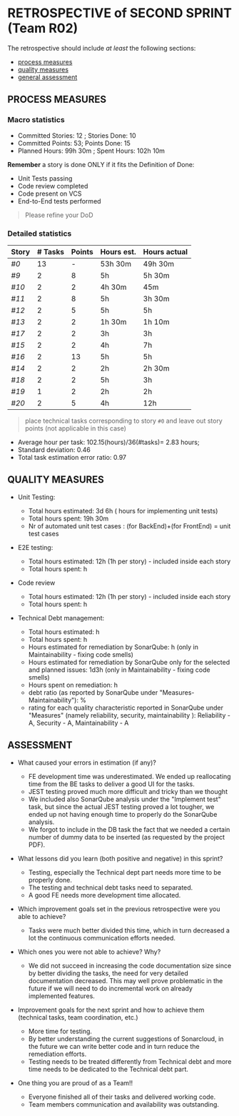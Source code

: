 # RETROSPECTIVE of SECOND SPRINT (Team R02)

The retrospective should include _at least_ the following
sections:

- [process measures](#process-measures)
- [quality measures](#quality-measures)
- [general assessment](#assessment)

## PROCESS MEASURES

### Macro statistics

- Committed Stories: 12 ; Stories Done: 10
- Committed Points: 53; Points Done: 15
- Planned Hours: 99h 30m ; Spent Hours: 102h 10m

**Remember** a story is done ONLY if it fits the Definition of Done:

- Unit Tests passing
- Code review completed
- Code present on VCS
- End-to-End tests performed

> Please refine your DoD

### Detailed statistics

| Story | # Tasks | Points | Hours est. | Hours actual     |
| ----- | ------- | ------ | ---------- | ---------------- |
| _#0_  | 13       | -      | 53h 30m    | 49h 30m          |
| _#9_  | 2       | 8      | 5h         | 5h 30m              |
| _#10_  | 2       | 2      | 4h 30m         | 45m              |
| _#11_  | 2       | 8     | 5h        | 3h 30m             |
| _#12_  | 2       | 5      | 5h         | 5h               |
| _#13_  | 2       | 2      | 1h 30m         | 1h 10m           |
| _#17_  | 2       | 2      | 3h         | 3h           |
| _#15_  | 2       | 2      | 4h         | 7h               |
| _#16_  | 2       | 13      | 5h         | 5h               |
| _#14_  | 2       | 2      | 2h         | 2h 30m           |
| _#18_  | 2       | 2      | 5h         | 3h           |
| _#19_  | 1       | 2      | 2h         | 2h               |
| _#20_  | 2       | 5      | 4h         | 12h               |

> place technical tasks corresponding to story `#0` and leave out story points (not applicable in this case)

- Average hour per task: 102.15(hours)/36(#tasks)= 2.83 hours; 
- Standard deviation: 0.46
- Total task estimation error ratio: 0.97

## QUALITY MEASURES

- Unit Testing:
  - Total hours estimated: 3d 6h ( hours for implementing unit tests) 
  - Total hours spent: 19h 30m 
  - Nr of automated unit test cases : (for BackEnd)+(for FrontEnd) =  unit test cases

- E2E testing:
  - Total hours estimated: 12h (1h per story) - included inside each story
  - Total hours spent: h
- Code review
  - Total hours estimated: 12h (1h per story) - included inside each story
  - Total hours spent: h
- Technical Debt management:
  - Total hours estimated: h
  - Total hours spent: h
  - Hours estimated for remediation by SonarQube: h (only in Maintainability - fixing code smells)
  - Hours estimated for remediation by SonarQube only for the selected and planned issues: 1d3h (only in Maintainability - fixing code smells)
  - Hours spent on remediation: h
  - debt ratio (as reported by SonarQube under "Measures-Maintainability"): %
  - rating for each quality characteristic reported in SonarQube under "Measures" (namely reliability, security, maintainability ): Reliability - A, Security - A, Maintainability - A

## ASSESSMENT

- What caused your errors in estimation (if any)?
  - FE development time was underestimated. We ended up reallocating time from the BE tasks to deliver a good UI for the tasks.
  - JEST testing proved much more difficult and tricky than we thought
  - We included also SonarQube analysis under the "Implement test" task, but since the actual JEST testing proved a lot tougher, we ended up not having enough time to properly do the SonarQube analysis.
  - We forgot to include in the DB task the fact that we needed a certain number of dummy data to be inserted (as requested by the project PDF).


- What lessons did you learn (both positive and negative) in this sprint?
  - Testing, especially the Technical dept part needs more time to be properly done.
  - The testing and technical debt tasks need to separated.
  - A good FE needs more development time allocated.


- Which improvement goals set in the previous retrospective were you able to achieve?
  - Tasks were much better divided this time, which in turn decreased a lot the continuous communication efforts needed.
- Which ones you were not able to achieve? Why?
  - We did not succeed in increasing the code documentation size since by better dividing the tasks, the need for very detailed documentation decreased. This may well prove problematic in the future if we will need to do incremental work on already implemented features. 

- Improvement goals for the next sprint and how to achieve them (technical tasks, team coordination, etc.)
  - More time for testing.
  - By better understanding the current suggestions of Sonarcloud, in the future we can write better code and in turn reduce the remediation efforts.
  - Testing needs to be treated differently from Technical debt and more time needs to be dedicated to the Technical debt part.


- One thing you are proud of as a Team!!
  - Everyone finished all of their tasks and delivered working code.
  - Team members communication and availability was outstanding. 



